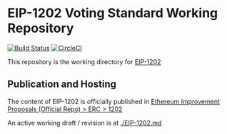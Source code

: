 # EIP-1202 Voting Standard Working Repository

[![Build Status](https://travis-ci.com/xinbenlv/eip-1202.svg?branch=master)](https://travis-ci.com/xinbenlv/eip-1202) [![CircleCI](https://circleci.com/gh/xinbenlv/eip-1202/tree/master.svg?style=svg)](https://circleci.com/gh/xinbenlv/eip-1202/tree/master)

This repository is the working directory for [EIP-1202](https://github.com/ethereum/EIPs/issues/1202)

## Publication and Hosting
The content of EIP-1202 is officially published in [Ethereum Improvement Proposals (Official Repo) > ERC > 1202](http://eips.ethereum.org/EIPS/eip-1202)

An active working draft / revision is at [./EIP-1202.md](./EIP-1202.md)

